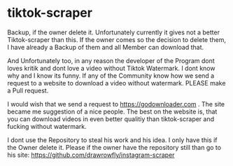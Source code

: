 # tiktok-scraper
Backup, if the owner delete it. Unfortunately currently it gives not a better Tiktok-scraper than this. If the owner comes so the decision to delete them, I have already a Backup of them and all Member can download that.

And Unfortunately too, in any reason the developer of the Program dont loves kritik and dont love a video without Tiktok Watermark. I dont know why and I know its funny. If any of the Community know how we send a request to a website to download a video without watermark. PLEASE make a Pull request. 

I would wish that we send a request to https://godownloader.com . The site became me suggestion of a nice people. The best on the website is, that you can download videos in even better qualitiy than tiktok-scraper and fucking without watermark.

I dont use the Repository to steal his work and his idea. I only have this if the Owner delete it. Please if the owner have the repository still than go to his site: https://github.com/drawrowfly/instagram-scraper
